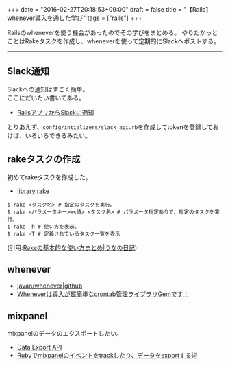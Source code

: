 +++
date = "2016-02-27T20:18:53+09:00"
draft = false
title = "【Rails】whenever導入を通した学び"
tags = ["rails"]
+++

Railsのwheneverを使う機会があったのでその学びをまとめる。
やりたかっとことはRakeタスクを作成し、wheneverを使って定期的にSlackへポストする。

<hr>

## Slack通知

Slackへの通知はすごく簡単。  
ここにだいたい書いてある。

- [RailsアプリからSlackに通知](http://qiita.com/ysk_1031/items/f74c8b8274ec6c58520d)

とりあえず、`config/intializers/slack_api.rb`を作成してtokenを登録しておけば、いろいろできるみたい。

## rakeタスクの作成

初めてrakeタスクを作成した。

- [library rake](http://docs.ruby-lang.org/ja/2.2.0/library/rake.html)


```
$ rake <タスク名> # 指定のタスクを実行。
$ rake <パラメータキー>=<値> <タスク名> # パラメータ指定ありで、指定のタスクを実行。
$ rake -h # 使い方を表示。
$ rake -T # 定義されているタスク一覧を表示
```

(引用:[Rakeの基本的な使い方まとめ|うなの日記](http://unageanu.hatenablog.com/entry/20100829/1283069269))

## whenever

- [javan/whenever|github](https://github.com/javan/whenever)
- [Wheneverは導入が超簡単なcrontab管理ライブラリGemです！](http://morizyun.github.io/blog/whenever-gem-rails-ruby-capistrano/)

## mixpanel

mixpanelのデータのエクスポートしたい。

- [Data Export API](https://mixpanel.com/docs/api-documentation/data-export-api)
- [Rubyでmixpanelのイベントをtrackしたり、データをexportする術](http://kitak.hatenablog.jp/entry/2014/10/07/231003)
